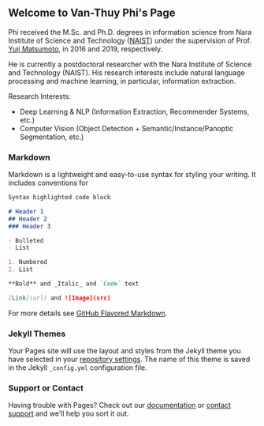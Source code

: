 ## Welcome to Van-Thuy Phi's Page

Phi received the M.Sc. and Ph.D. degrees in information science from  Nara Institute of Science and Technology ([NAIST](http://www.naist.jp/en/)) under the supervision of Prof. [Yuji Matsumoto](https://cl.naist.jp/staff/matsu/home-e.html), in 2016 and 2019, respectively.

He is currently a postdoctoral researcher with the Nara Institute of Science and Technology (NAIST). His research interests include natural language processing and machine learning, in particular, information extraction.

Research Interests:
- Deep Learning & NLP (Information Extraction, Recommender Systems, etc.)
- Computer Vision (Object Detection + Semantic/Instance/Panoptic Segmentation, etc.)

### Markdown

Markdown is a lightweight and easy-to-use syntax for styling your writing. It includes conventions for

```markdown
Syntax highlighted code block

# Header 1
## Header 2
### Header 3

- Bulleted
- List

1. Numbered
2. List

**Bold** and _Italic_ and `Code` text

[Link](url) and ![Image](src)
```

For more details see [GitHub Flavored Markdown](https://guides.github.com/features/mastering-markdown/).

### Jekyll Themes

Your Pages site will use the layout and styles from the Jekyll theme you have selected in your [repository settings](https://github.com/pvthuy/pvthuy.github.io/settings). The name of this theme is saved in the Jekyll `_config.yml` configuration file.

### Support or Contact

Having trouble with Pages? Check out our [documentation](https://help.github.com/categories/github-pages-basics/) or [contact support](https://github.com/contact) and we’ll help you sort it out.
